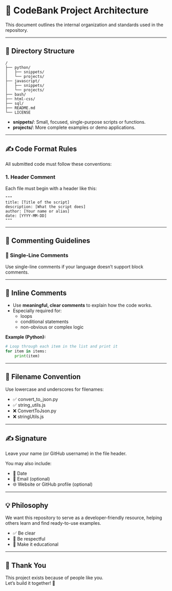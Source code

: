 # 🧱 CodeBank Project Architecture

This document outlines the internal organization and standards used in the repository.

---

## 📁 Directory Structure

```
/
├── python/
│   ├── snippets/
│   └── projects/
├── javascript/
│   ├── snippets/
│   └── projects/
├── bash/
├── html-css/
├── sql/
├── README.md
└── LICENSE
```

- **snippets/**: Small, focused, single-purpose scripts or functions.
- **projects/**: More complete examples or demo applications.

---

## ✍️ Code Format Rules

All submitted code must follow these conventions:

### 1. Header Comment

Each file must begin with a header like this:

```plaintext
"""
title: [Title of the script]
description: [What the script does]
author: [Your name or alias]
date: [YYYY-MM-DD]
"""
```

---

## 📝 Commenting Guidelines

### 🔹 Single-Line Comments

Use single-line comments if your language doesn’t support block comments.

---

## 💬 Inline Comments

- Use **meaningful, clear comments** to explain how the code works.
- Especially required for:
  - loops
  - conditional statements
  - non-obvious or complex logic

**Example (Python):**
```python
# Loop through each item in the list and print it
for item in items:
    print(item)
```

---

## 📄 Filename Convention

Use lowercase and underscores for filenames:

- ✅ convert_to_json.py
- ✅ string_utils.js
- ❌ ConvertToJson.py
- ❌ stringUtils.js

---

## ✍️ Signature

Leave your name (or GitHub username) in the file header.

You may also include:
- 📅 Date
- 📧 Email (optional)
- 🌐 Website or GitHub profile (optional)

---

## 💡 Philosophy

We want this repository to serve as a developer-friendly resource, helping others learn and find ready-to-use examples.

- ✅ Be clear
- 🤝 Be respectful
- 📘 Make it educational

---

## 🙌 Thank You

This project exists because of people like you.  
Let’s build it together! 🚀
